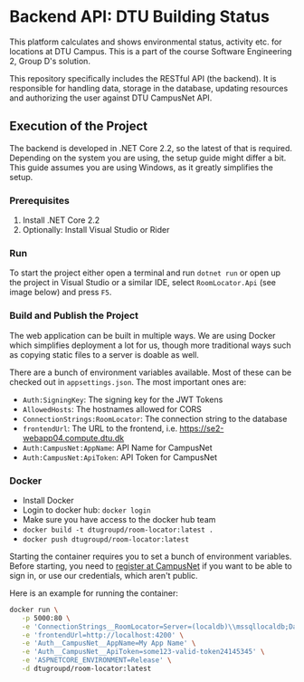 # Backend API: DTU Building Status

This platform calculates and shows environmental status, activity etc. for locations at DTU Campus. This is a part of the course Software Engineering 2, Group D's solution.

This repository specifically includes the RESTful API (the backend). It is responsible for handling data, storage in the database, updating resources and authorizing the user against DTU CampusNet API.

## Execution of the Project

The backend is developed in .NET Core 2.2, so the latest of that is required. Depending on the system you are using, the setup guide might differ a bit. This guide assumes you are using Windows, as it greatly simplifies the setup.

### Prerequisites

1. Install .NET Core 2.2
2. Optionally: Install Visual Studio or Rider

### Run

To start the project either open a terminal and run `dotnet run` or open up the project in Visual Studio or a similar IDE, select `RoomLocator.Api` (see image below) and press `F5`.

### Build and Publish the Project

The web application can be built in multiple ways. We are using Docker which simplifies deployment a lot for us, though more traditional ways such as copying static files to a server is doable as well.

There are a bunch of environment variables available. Most of these can be checked out in `appsettings.json`. The most important ones are:

* `Auth:SigningKey`: The signing key for the JWT Tokens
* `AllowedHosts`: The hostnames allowed for CORS
* `ConnectionStrings:RoomLocator`: The connection string to the database
* `frontendUrl`: The URL to the frontend, i.e. <https://se2-webapp04.compute.dtu.dk>
* `Auth:CampusNet:AppName`: API Name for CampusNet
* `Auth:CampusNet:ApiToken`: API Token for CampusNet

### Docker

* Install Docker
* Login to docker hub: `docker login`
* Make sure you have access to the docker hub team
* `docker build -t dtugroupd/room-locator:latest .`
* `docker push dtugroupd/room-locator:latest`

Starting the container requires you to set a bunch of environment variables. Before starting, you need to [register at CampusNet](https://cn.inside.dtu.dk/data/Documentation/RequestApiCredentials.aspx) if you want to be able to sign in, or use our credentials, which aren't public.

Here is an example for running the container:

```bash
docker run \
   -p 5000:80 \
   -e 'ConnectionStrings__RoomLocator=Server=(localdb)\\mssqllocaldb;Database=RoomLocator;Trusted_Connection=True;MultipleActiveResultSets=true' \
   -e 'frontendUrl=http://localhost:4200' \
   -e 'Auth__CampusNet__AppName=My App Name' \
   -e 'Auth__CampusNet__ApiToken=some123-valid-token24145345' \
   -e 'ASPNETCORE_ENVIRONMENT=Release' \
   -d dtugroupd/room-locator:latest
```
